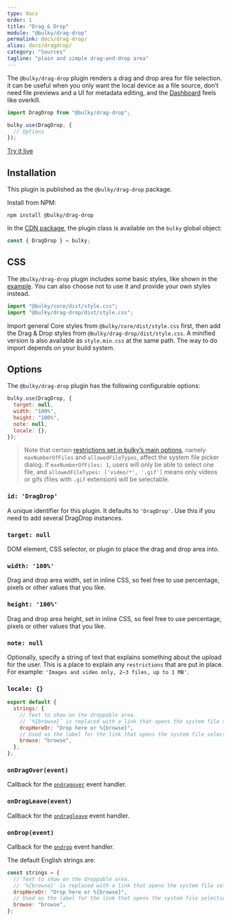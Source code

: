 ```yaml
---
type: docs
order: 1
title: "Drag & Drop"
module: "@bulky/drag-drop"
permalink: docs/drag-drop/
alias: docs/dragdrop/
category: "Sources"
tagline: "plain and simple drag-and-drop area"
---
```


The `@bulky/drag-drop` plugin renders a drag and drop area for file selection. it can be useful when you only want the local device as a file source, don’t need file previews and a UI for metadata editing, and the [Dashboard](/docs/dashboard/) feels like overkill.

```js
import DragDrop from "@bulky/drag-drop";

bulky.use(DragDrop, {
  // Options
});
```

<a class="TryButton" href="/examples/dragdrop/">Try it live</a>

## Installation

This plugin is published as the `@bulky/drag-drop` package.

Install from NPM:

```shell
npm install @bulky/drag-drop
```

In the [CDN package](/docs/#With-a-script-tag), the plugin class is available on the `bulky` global object:

```js
const { DragDrop } = bulky;
```

## CSS

The `@bulky/drag-drop` plugin includes some basic styles, like shown in the [example](/examples/dragdrop). You can also choose not to use it and provide your own styles instead.

```js
import "@bulky/core/dist/style.css";
import "@bulky/drag-drop/dist/style.css";
```

Import general Core styles from `@bulky/core/dist/style.css` first, then add the Drag & Drop styles from `@bulky/drag-drop/dist/style.css`. A minified version is also available as `style.min.css` at the same path. The way to do import depends on your build system.

## Options

The `@bulky/drag-drop` plugin has the following configurable options:

```js
bulky.use(DragDrop, {
  target: null,
  width: "100%",
  height: "100%",
  note: null,
  locale: {},
});
```

> Note that certain [restrictions set in bulky’s main options](/docs/bulky#restrictions), namely `maxNumberOfFiles` and `allowedFileTypes`, affect the system file picker dialog. If `maxNumberOfFiles: 1`, users will only be able to select one file, and `allowedFileTypes: ['video/*', '.gif']` means only videos or gifs (files with `.gif` extension) will be selectable.

### `id: 'DragDrop'`

A unique identifier for this plugin. It defaults to `'DragDrop'`. Use this if you need to add several DragDrop instances.

### `target: null`

DOM element, CSS selector, or plugin to place the drag and drop area into.

### `width: '100%'`

Drag and drop area width, set in inline CSS, so feel free to use percentage, pixels or other values that you like.

### `height: '100%'`

Drag and drop area height, set in inline CSS, so feel free to use percentage, pixels or other values that you like.

### `note: null`

Optionally, specify a string of text that explains something about the upload for the user. This is a place to explain any `restrictions` that are put in place. For example: `'Images and video only, 2–3 files, up to 1 MB'`.

### `locale: {}`

```js
export default {
  strings: {
    // Text to show on the droppable area.
    // `%{browse}` is replaced with a link that opens the system file selection dialog.
    dropHereOr: "Drop here or %{browse}",
    // Used as the label for the link that opens the system file selection dialog.
    browse: "browse",
  },
};
```

### `onDragOver(event)`

Callback for the [`ondragover`][ondragover] event handler.

### `onDragLeave(event)`

Callback for the [`ondragleave`][ondragleave] event handler.

### `onDrop(event)`

Callback for the [`ondrop`][ondrop] event handler.

The default English strings are:

```js
const strings = {
  // Text to show on the droppable area.
  // `%{browse}` is replaced with a link that opens the system file selection dialog.
  dropHereOr: "Drop here or %{browse}",
  // Used as the label for the link that opens the system file selection dialog.
  browse: "browse",
};
```

<!-- definitions -->

[ondragover]: https://developer.mozilla.org/en-US/docs/Web/API/GlobalEventHandlers/ondragover
[ondragleave]: https://developer.mozilla.org/en-US/docs/Web/API/GlobalEventHandlers/ondragleave
[ondrop]: https://developer.mozilla.org/en-US/docs/Web/API/GlobalEventHandlers/ondrop
